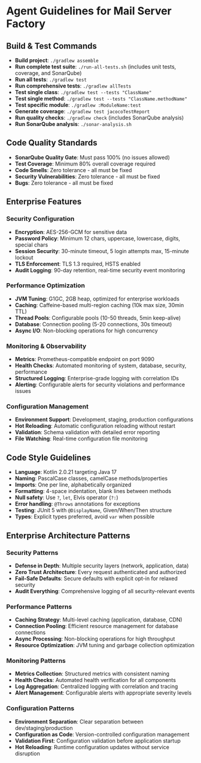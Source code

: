 # Agent Guidelines for Mail Server Factory

## Build & Test Commands
- **Build project**: `./gradlew assemble`
- **Run complete test suite**: `./run-all-tests.sh` (includes unit tests, coverage, and SonarQube)
- **Run all tests**: `./gradlew test`
- **Run comprehensive tests**: `./gradlew allTests`
- **Test single class**: `./gradlew test --tests "ClassName"`
- **Test single method**: `./gradlew test --tests "ClassName.methodName"`
- **Test specific module**: `./gradlew :ModuleName:test`
- **Generate coverage**: `./gradlew test jacocoTestReport`
- **Run quality checks**: `./gradlew check` (includes SonarQube analysis)
- **Run SonarQube analysis**: `./sonar-analysis.sh`

## Code Quality Standards
- **SonarQube Quality Gate**: Must pass 100% (no issues allowed)
- **Test Coverage**: Minimum 80% overall coverage required
- **Code Smells**: Zero tolerance - all must be fixed
- **Security Vulnerabilities**: Zero tolerance - all must be fixed
- **Bugs**: Zero tolerance - all must be fixed

## Enterprise Features

### Security Configuration
- **Encryption**: AES-256-GCM for sensitive data
- **Password Policy**: Minimum 12 chars, uppercase, lowercase, digits, special chars
- **Session Security**: 30-minute timeout, 5 login attempts max, 15-minute lockout
- **TLS Enforcement**: TLS 1.3 required, HSTS enabled
- **Audit Logging**: 90-day retention, real-time security event monitoring

### Performance Optimization
- **JVM Tuning**: G1GC, 2GB heap, optimized for enterprise workloads
- **Caching**: Caffeine-based multi-region caching (10k max size, 30min TTL)
- **Thread Pools**: Configurable pools (10-50 threads, 5min keep-alive)
- **Database**: Connection pooling (5-20 connections, 30s timeout)
- **Async I/O**: Non-blocking operations for high concurrency

### Monitoring & Observability
- **Metrics**: Prometheus-compatible endpoint on port 9090
- **Health Checks**: Automated monitoring of system, database, security, performance
- **Structured Logging**: Enterprise-grade logging with correlation IDs
- **Alerting**: Configurable alerts for security violations and performance issues

### Configuration Management
- **Environment Support**: Development, staging, production configurations
- **Hot Reloading**: Automatic configuration reloading without restart
- **Validation**: Schema validation with detailed error reporting
- **File Watching**: Real-time configuration file monitoring

## Code Style Guidelines
- **Language**: Kotlin 2.0.21 targeting Java 17
- **Naming**: PascalCase classes, camelCase methods/properties
- **Imports**: One per line, alphabetically organized
- **Formatting**: 4-space indentation, blank lines between methods
- **Null safety**: Use `?`, `let`, Elvis operator (`?:`)
- **Error handling**: `@Throws` annotations for exceptions
- **Testing**: JUnit 5 with `@DisplayName`, Given/When/Then structure
- **Types**: Explicit types preferred, avoid `var` when possible

## Enterprise Architecture Patterns

### Security Patterns
- **Defense in Depth**: Multiple security layers (network, application, data)
- **Zero Trust Architecture**: Every request authenticated and authorized
- **Fail-Safe Defaults**: Secure defaults with explicit opt-in for relaxed security
- **Audit Everything**: Comprehensive logging of all security-relevant events

### Performance Patterns
- **Caching Strategy**: Multi-level caching (application, database, CDN)
- **Connection Pooling**: Efficient resource management for database connections
- **Async Processing**: Non-blocking operations for high throughput
- **Resource Optimization**: JVM tuning and garbage collection optimization

### Monitoring Patterns
- **Metrics Collection**: Structured metrics with consistent naming
- **Health Checks**: Automated health verification for all components
- **Log Aggregation**: Centralized logging with correlation and tracing
- **Alert Management**: Configurable alerts with appropriate severity levels

### Configuration Patterns
- **Environment Separation**: Clear separation between dev/staging/production
- **Configuration as Code**: Version-controlled configuration management
- **Validation First**: Configuration validation before application startup
- **Hot Reloading**: Runtime configuration updates without service disruption